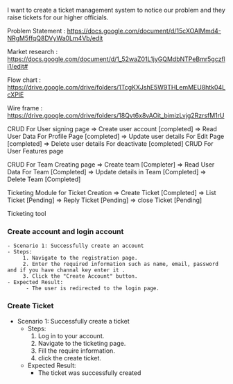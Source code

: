 I want to create a ticket management system to notice our problem and they raise tickets for our higher officials.

Problem Statement : https://docs.google.com/document/d/15cXOAlMmd4-NRgM5ffqQ8DVyWa0Lm4Vb/edit

Market research : https://docs.google.com/document/d/1_52waZ01L1jyGQMdbNTPeBmr5gczfli1/edit#

Flow chart : https://drive.google.com/drive/folders/1TcgKXJshE5W9THLemMEU8htk04LcXPlE

Wire frame : https://drive.google.com/drive/folders/18Qvt6x8vAOit_bimizLvjg2RzrsfM1rU

CRUD For User signing page => Create user account [completed] => Read User Data For Profile Page [completed] => Update user details For Edit Page [completed] => Delete user details For deactivate [completed] CRUD For User Features page

CRUD For Team Creating page => Create team [Completer] => Read User Data For Team [Completed] =>
Update details in Team [Completed] => Delete Team [Completed]

Ticketing Module for Ticket Creation => Create Ticket [Completed] => List Ticket [Pending] => Reply Ticket [Pending] => close Ticket [Pending]

Ticketing tool

### Create account and login account

    - Scenario 1: Successfully create an account
    - Steps:
         1. Navigate to the registration page.
         2. Enter the required information such as name, email, password and if you have channal key enter it .
         3. Click the "Create Account" button.
    - Expected Result:
          - The user is redirected to the login page.

### Create Ticket

- Scenario 1: Successfully create a ticket
  - Steps:
    1. Log in to your account.
    2. Navigate to the ticketing page.
    3. Fill the require information.
    4. click the create ticket.
  - Expected Result:
    - The ticket was successfully created
